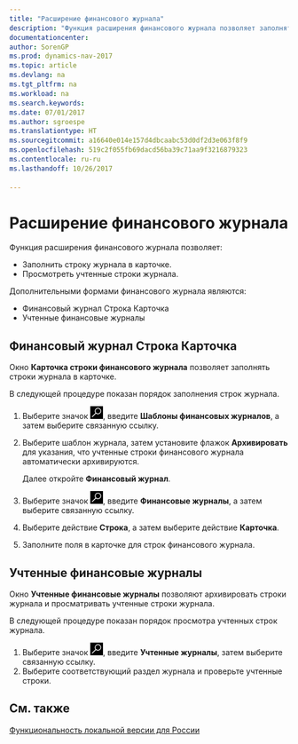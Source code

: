 ```yaml
---
title: "Расширение финансового журнала"
description: "Функция расширения финансового журнала позволяет заполнять строки журнала на карточке и просматривать учтенные строки журнала."
documentationcenter: 
author: SorenGP
ms.prod: dynamics-nav-2017
ms.topic: article
ms.devlang: na
ms.tgt_pltfrm: na
ms.workload: na
ms.search.keywords: 
ms.date: 07/01/2017
ms.author: sgroespe
ms.translationtype: HT
ms.sourcegitcommit: a16640e014e157d4dbcaabc53d0df2d3e063f8f9
ms.openlocfilehash: 519c2f055fb69dacd56ba39c71aa9f3216879323
ms.contentlocale: ru-ru
ms.lasthandoff: 10/26/2017

---
```

# <a name="general-journal-extension"></a>Расширение финансового журнала
Функция расширения финансового журнала позволяет:  

- Заполнить строку журнала в карточке.  
- Просмотреть учтенные строки журнала.  

Дополнительными формами финансового журнала являются:  

- Финансовый журнал Строка Карточка  
- Учтенные финансовые журналы  

## <a name="general-journal-line-card"></a>Финансовый журнал Строка Карточка  
Окно **Карточка строки финансового журнала** позволяет заполнять строки журнала в карточке.  

В следующей процедуре показан порядок заполнения строк журнала.  

1.  Выберите значок ![Поиск страницы или отчета](../../media/ui-search/search_small.png "Значок поиска страницы или отчета"), введите **Шаблоны финансовых журналов**, а затем выберите связанную ссылку.  
2.  Выберите шаблон журнала, затем установите флажок **Архивировать** для указания, что учтенные строки финансового журнала автоматически архивируются.  

    Далее откройте **Финансовый журнал**.  

3. Выберите значок ![Поиск страницы или отчета](../../media/ui-search/search_small.png "Значок поиска страницы или отчета"), введите **Финансовые журналы**, а затем выберите связанную ссылку.  
4.  Выберите действие **Строка**, а затем выберите действие **Карточка**.  
5.  Заполните поля в карточке для строк финансового журнала.  

## <a name="posted-general-journals"></a>Учтенные финансовые журналы  
Окно **Учтенные финансовые журналы** позволяют архивировать строки журнала и просматривать учтенные строки журнала.  

В следующей процедуре показан порядок просмотра учтенных строк журнала.  

1.  Выберите значок ![Поиск страницы или отчета](../../media/ui-search/search_small.png "Значок поиска страницы или отчета"), введите **Учтенные журналы**, затем выберите связанную ссылку.  
2.  Выберите соответствующий раздел журнала и проверьте учтенные строки.

## <a name="see-also"></a>См. также
[Функциональность локальной версии для России](russia-local-functionality.md)

